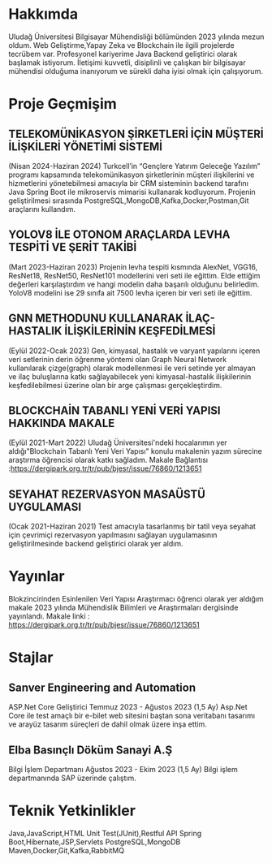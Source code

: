 # Hakkımda
Uludağ Üniversitesi Bilgisayar Mühendisliği bölümünden 2023 yılında mezun oldum. Web 
Geliştirme,Yapay Zeka ve Blockchain  ile ilgili projelerde tecrübem var. Profesyonel kariyerime
Java Backend geliştirici olarak başlamak istiyorum. İletişimi kuvvetli, disiplinli ve çalışkan bir
bilgisayar mühendisi olduğuma inanıyorum ve sürekli daha iyisi olmak için çalışıyorum.
# Proje Geçmişim
 ## TELEKOMÜNİKASYON ŞİRKETLERİ İÇİN MÜŞTERİ İLİŞKİLERİ YÖNETİMİ SİSTEMİ
 (Nisan 2024-Haziran 2024) 
Turkcell’in “Gençlere Yatırım Geleceğe Yazılım” programı kapsamında
 telekomünikasyon şirketlerinin müşteri ilişkilerini ve hizmetlerini yönetebilmesi
 amacıyla bir CRM sisteminin backend tarafını  Java Spring Boot ile mikroservis
 mimarisi kullanarak kodluyorum. Projenin geliştirilmesi sırasında
 PostgreSQL,MongoDB,Kafka,Docker,Postman,Git araçlarını kullandım.
## YOLOV8 İLE OTONOM ARAÇLARDA LEVHA TESPİTİ VE ŞERİT TAKİBİ
 (Mart 2023-Haziran 2023) 
Projenin levha tespiti kısmında AlexNet, VGG16, ResNet18, ResNet50, ResNet101
 modellerini veri seti ile eğittim. Elde ettiğim değerleri karşılaştırdım ve hangi modelin
 daha başarılı olduğunu belirledim. YoloV8 modelini ise 29 sınıfa ait 7500 levha içeren bir
 veri seti ile eğittim.
## GNN METHODUNU KULLANARAK İLAÇ-HASTALIK İLİŞKİLERİNİN KEŞFEDİLMESİ
 (Eylül 2022-Ocak 2023)
 Gen, kimyasal, hastalık ve varyant yapılarını içeren veri setlerinin derin öğrenme
 yöntemi olan Graph Neural Network kullanılarak çizge(graph) olarak modellenmesi ile
 veri setinde yer almayan ve ilaç buluşlarına katkı sağlayabilecek yeni kimyasal-hastalık
 ilişkilerinin keşfedilebilmesi üzerine olan bir arge çalışması gerçekleştirdim.
## BLOCKCHAİN TABANLI YENİ VERİ YAPISI HAKKINDA MAKALE
 (Eylül 2021-Mart 2022) 
Uludağ Üniversitesi'ndeki hocalarımın yer aldığı"Blockchain Tabanlı Yeni Veri Yapısı"
 konulu makalenin yazım sürecine araştırma öğrencisi olarak katkı sağladım.
 Makale Bağlantısı :https://dergipark.org.tr/tr/pub/bjesr/issue/76860/1213651 
## SEYAHAT REZERVASYON MASAÜSTÜ UYGULAMASI
 (Ocak 2021-Haziran 2021) 
Test amacıyla tasarlanmış bir tatil veya seyahat için çevrimiçi rezervasyon yapılmasını
 sağlayan uygulamasının geliştirilmesinde backend geliştirici olarak yer aldım.
# Yayınlar 
  Blokzincirinden Esinlenilen Veri Yapısı
   Araştırmacı öğrenci olarak yer aldığım makale 2023 yılında Mühendislik Bilimleri ve Araştırmaları dergisinde yayınlandı.
   Makale linki : https://dergipark.org.tr/tr/pub/bjesr/issue/76860/1213651
 
# Stajlar
 ## Sanver Engineering and Automation
 ASP.Net Core Geliştirici
 Temmuz 2023 - Ağustos 2023 (1,5 Ay)
 Asp.Net Core ile test amaçlı bir e-bilet web sitesini baştan
 sona veritabanı tasarımı ve arayüz tasarım süreçleri de dahil
 olmak üzere inşa ettim.
 ## Elba Basınçlı Döküm Sanayi A.Ş 
 Bilgi İşlem Departmanı
 Ağustos 2023 - Ekim 2023 (1,5 Ay)
 Bilgi işlem departmanında SAP üzerinde çalıştım.
# Teknik Yetkinlikler
 Java,JavaScript,HTML
 Unit Test(JUnit),Restful API
 Spring Boot,Hibernate,JSP,Servlets
 PostgreSQL,MongoDB
 Maven,Docker,Git,Kafka,RabbitMQ
